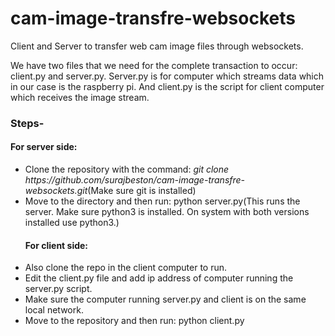 # cam-image-transfre-websockets
Client and Server to transfer web cam image files through websockets.


<p>We have two files that  we need for the complete transaction to occur: client.py and server.py. Server.py is for computer which 
streams data which in our case is the raspberry pi. And client.py is the script for client computer which receives the image stream.</p>

<h3>Steps-</h3>
<h4>For server side:</h4>
<ul>
  <li>Clone the repository with the command: <i>git clone https://github.com/surajbeston/cam-image-transfre-websockets.git</i>(Make sure git is installed)</li>
  <li>Move to the directory and then run: python server.py(This runs the server. Make sure python3 is installed. On system with both versions installed use python3.)</li>
  
<h4>For client side:</h4>
  <li>Also clone the repo in the client computer to run.</li>
  <li>Edit the client.py file and add ip address of computer running the server.py script.</li>
  <li>Make sure the computer running server.py and client is on the same local network.</li>
  <li>Move to the repository and then run: python client.py</li>
  
  
